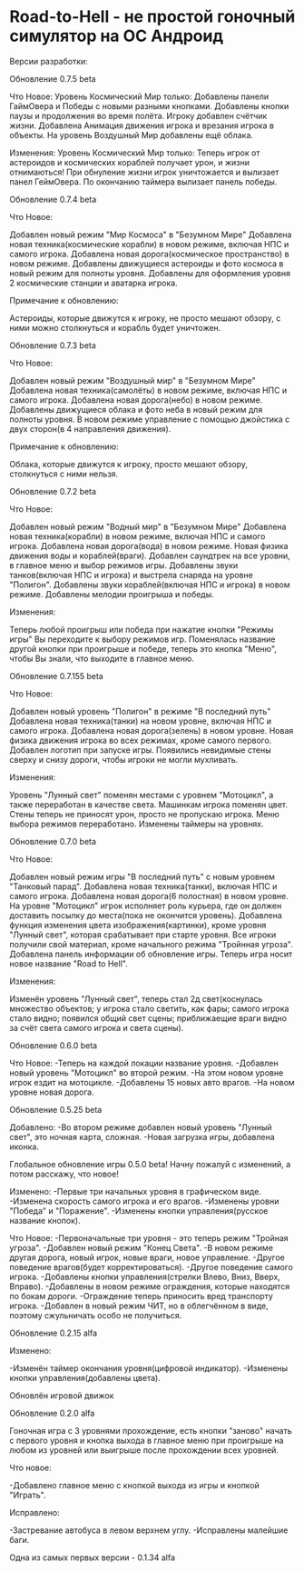 # Road-to-Hell - не простой гоночный симулятор на ОС Андроид
Версии разработки:

Обновление 0.7.5 beta

Что Новое:
 Уровень Космический Мир только:
  Добавлены панели ГаймОвера и Победы с новыми разными кнопками.
  Добавлены кнопки паузы и продолжения во время полёта.
  Игроку добавлен счётчик жизни.
  Добавлена Анимация движения игрока и врезания игрока в объекты.
На уровень Воздушный Мир добавлены ещё облака.

Изменения:
 Уровень Космический Мир только:
  Теперь игрок от астероидов и космических кораблей получает урон, и жизни отнимаються!
  При обнуление жизни игрок уничтожается и вылизает панел ГеймОвера.
  По окончанию таймера вылизает панель победы. 

Обновление 0.7.4 beta

Что Новое:

Добавлен новый режим "Мир Космоса" в "Безумном Мире"
Добавлена новая техника(космические корабли) в новом режиме, включая НПС и самого игрока.
Добавлена новая дорога(космическое пространство) в новом режиме.
Добавлены движущиеся астероиды и фото космоса в новый режим для полноты уровня.
Добавлены для оформления уровня 2 космические станции и аватарка игрока.


Примечание к обновлению:

Астероиды, которые движутся к игроку, не просто мешают обзору, с ними можно столкнуться и корабль будет уничтожен.

Обновление 0.7.3 beta 

Что Новое: 

Добавлен новый режим "Воздушный мир" в "Безумном Мире" 
Добавлена новая техника(самолёты) в новом режиме, включая НПС и самого игрока. 
Добавлена новая дорога(небо) в новом режиме. 
Добавлены движущиеся облака и фото неба в новый режим для полноты уровня. 
В новом режиме управление с помощью джойстика с двух сторон(в 4 направления движения). 

Примечание к обновлению: 

Облака, которые движутся к игроку, просто мешают обзору, столкнуться с ними нельзя. 

Обновление 0.7.2 beta 

Что Новое:

Добавлен новый режим "Водный мир" в "Безумном Мире"
Добавлена новая техника(корабли) в новом режиме, включая НПС и самого игрока.
Добавлена новая дорога(вода) в новом режиме.
Новая физика движения воды и кораблей(враги).
Добавлен саундтрек на все уровни, в главное меню и выбор режимов игры.
Добавлены звуки танков(включая НПС и игрока) и выстрела снаряда на уровне "Полигон".
Добавлены звуки кораблей(включая НПС и игрока) в новом режиме.
Добавлены мелодии проигрыша и победы.  

Изменения: 

Теперь любой проигрыш или победа при нажатие кнопки "Режимы игры" Вы переходите к выбору режимов игр.
Поменялась название другой кнопки при проигрыше и победе, теперь это кнопка "Меню", чтобы Вы знали,
что выходите в главное меню.

Обновление 0.7.155 beta 

Что Новое: 

Добавлен новый уровень "Полигон" в режиме "В последний путь" 
Добавлена новая техника(танки) на новом уровне, включая НПС и самого игрока. 
Добавлена новая дорога(зелень) в новом уровне. 
Новая физика движения игрока во всех режимах, кроме самого первого. 
Добавлен логотип при запуске игры. 
Появились невидимые стены сверху и снизу дороги, чтобы игроки не могли мухливать. 

Изменения: 

Уровень "Лунный свет" поменян местами с уровнем "Мотоцикл", а также переработан в качестве света. 
Машинкам игрока поменян цвет. 
Стены теперь не приносят урон, просто не пропускаю игрока. 
Меню выбора режимов переработано. 
Изменены таймеры на уровнях.

Обновление 0.7.0 beta 

Что Новое:

Добавлен новый режим игры "В последний путь" с новым уровнем "Танковый парад".
Добавлена новая техника(танки), включая НПС и самого игрока.
Добавлена новая дорога(6 полостная) в новом уровне.
На уровне "Мотоцикл" игрок исполняет роль курьера, где он должен доставить посылку до места(пока не окончится уровень).
Добавлена функция изменения цвета изображения(картинки), кроме уровня "Лунный свет", которая срабатывает при старте уровня.
Все игроки получили свой материал, кроме начального режима "Тройнная угроза".
Добавлена панель информации об обновление игры.
Теперь игра носит новое название "Road to Hell".

Изменения:

Изменён уровень "Лунный свет", теперь стал 2д свет(коснулась множество объектов; у игрока стало светить, как фары;
самого игрока стало видно; появился общий свет сцены; приближаещие враги видно за счёт света самого игрока и света сцены).

Обновление 0.6.0 beta

Что Новое:
-Теперь на каждой локации название уровня.
-Добавлен новый уровень "Мотоцикл" во второй режим.
-На этом новом уровне игрок ездит на мотоцикле.
-Добавлены 15 новых авто врагов.
-На новом уровне новая дорога.

Обновление 0.5.25 beta

Добавлено:
-Во втором режиме добавлен новый уровень "Лунный свет", это ночная карта, сложная.
-Новая загрузка игры, добавлена иконка.

Глобальное обновление игры 0.5.0 beta!
Начну пожалуй с изменений, а потом расскажу, что новое!

Изменено:
-Первые три начальных уровня в графическом виде.
-Изменена скорость самого игрока и его врагов.
-Изменены уровни "Победа" и "Поражение".
-Изменены кнопки управления(русское название кнопок).

Что Новое:
-Первоначальные три уровня - это теперь режим "Тройная угроза".
-Добавлен новый режим "Конец Света".
-В новом режиме другая дорога, новый игрок, новые враги, новое управление.
-Другое поведение врагов(будет корректироваться).
-Другое поведение самого игрока.
-Добавлены кнопки управления(стрелки Влево, Вниз, Вверх, Вправо).
-Добавлены в новом режиме ограждения, которые находятся по бокам дороги.
-Ограждение теперь приносить вред транспорту игрока.
-Добавлен в новый режим ЧИТ, но в облегчённом в виде, поэтому сжульничать особо не получиться.

Обновление 0.2.15 alfa

Изменено:

-Изменён таймер окончания уровня(цифровой индикатор).
-Изменены кнопки управления(добавлены цвета).

Обновлён игровой движок

Обновление 0.2.0 alfa 

Гоночная игра с 3 уровнями прохождение, есть кнопки "заново" начать с первого уровня и кнопка выхода в главное меню при проигрыше на любом из уровней или выигрыше после прохождении всех уровней.

Что новое:

-Добавлено главное меню с кнопкой выхода из игры и кнопкой "Играть".

Исправлено:

-Застревание автобуса в левом верхнем углу.
-Исправлены малейшие баги.

Одна из самых первых версии - 0.1.34 alfa
